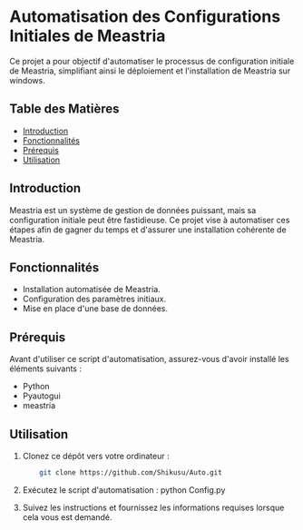 # Automatisation des Configurations Initiales de Meastria

Ce projet a pour objectif d'automatiser le processus de configuration initiale de Meastria, simplifiant ainsi le déploiement et l'installation de Meastria sur windows.

## Table des Matières

- [Introduction](#introduction)
- [Fonctionnalités](#fonctionnalités)
- [Prérequis](#prérequis)
- [Utilisation](#utilisation)

## Introduction

Meastria est un système de gestion de données puissant, mais sa configuration initiale peut être fastidieuse. Ce projet vise à automatiser ces étapes afin de gagner du temps et d'assurer une installation cohérente de Meastria.

## Fonctionnalités

- Installation automatisée de Meastria.
- Configuration des paramètres initiaux.
- Mise en place d'une base de données.

## Prérequis

Avant d'utiliser ce script d'automatisation, assurez-vous d'avoir installé les éléments suivants :

- Python
- Pyautogui
- meastria

## Utilisation

1. Clonez ce dépôt vers votre ordinateur :

   ```bash
       git clone https://github.com/Shikusu/Auto.git
2. Exécutez le script d'automatisation :
       python Config.py
3. Suivez les instructions et fournissez les informations requises lorsque cela vous est demandé.  
